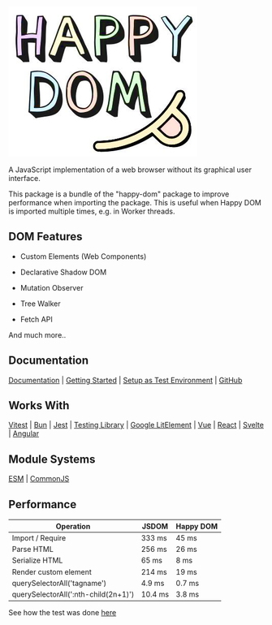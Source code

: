 ![Happy DOM Logo](https://github.com/capricorn86/happy-dom/raw/master/docs/happy-dom-logo.jpg)

A JavaScript implementation of a web browser without its graphical user interface.

This package is a bundle of the "happy-dom" package to improve performance when importing the package. This is useful when Happy DOM is imported multiple times, e.g. in Worker threads.

## DOM Features

- Custom Elements (Web Components)

- Declarative Shadow DOM

- Mutation Observer

- Tree Walker

- Fetch API

And much more..

## Documentation

[Documentation](https://github.com/capricorn86/happy-dom/wiki/) | [Getting Started](https://github.com/capricorn86/happy-dom/wiki/Getting-started) | [Setup as Test Environment](https://github.com/capricorn86/happy-dom/wiki/Setup-as-Test-Environment) | [GitHub](https://github.com/capricorn86/happy-dom/)

## Works With

[Vitest](https://vitest.dev/) | [Bun](https://bun.sh) | [Jest](https://jestjs.io/) | [Testing Library](https://testing-library.com/) | [Google LitElement](https://lit.dev/) | [Vue](https://vuejs.org/) | [React](https://reactjs.org) | [Svelte](https://svelte.dev/) | [Angular](https://angular.io/)

## Module Systems

[ESM](https://nodejs.org/api/esm.html#introduction) | [CommonJS](https://nodejs.org/api/modules.html#modules-commonjs-modules)

## Performance

| Operation                            | JSDOM   | Happy DOM |
| ------------------------------------ | ------- | --------- |
| Import / Require                     | 333 ms  | 45 ms     |
| Parse HTML                           | 256 ms  | 26 ms     |
| Serialize HTML                       | 65 ms   | 8 ms      |
| Render custom element                | 214 ms  | 19 ms     |
| querySelectorAll('tagname')          | 4.9 ms  | 0.7 ms    |
| querySelectorAll(':nth-child(2n+1)') | 10.4 ms | 3.8 ms    |

See how the test was done [here](https://github.com/capricorn86/happy-dom-performance-test)